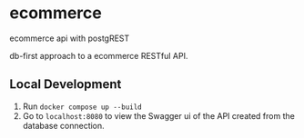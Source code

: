# ecommerce
ecommerce api with postgREST

db-first approach to a ecommerce RESTful  API.

## Local Development
1. Run `docker compose up --build`
2. Go to `localhost:8080` to view the Swagger ui of the API created from the database connection.
